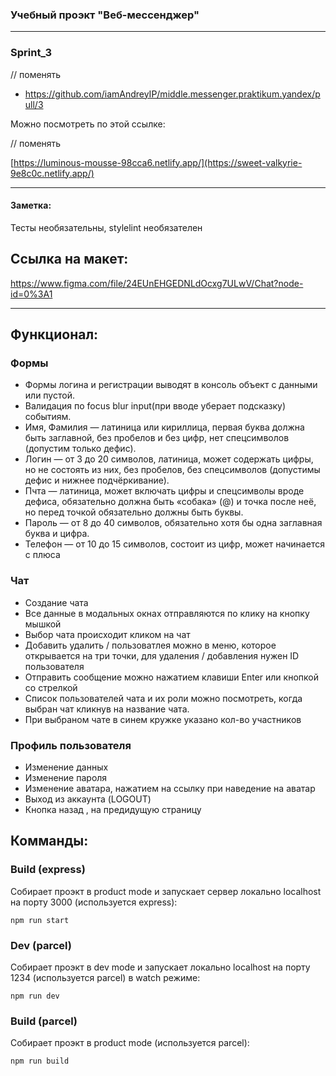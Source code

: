### Учебный проэкт "Веб-мессенджер"

---

### Sprint_3

// поменять

- https://github.com/iamAndreyIP/middle.messenger.praktikum.yandex/pull/3

Можно посмотреть по этой ссылке:

// поменять

[https://luminous-mousse-98cca6.netlify.app/](https://sweet-valkyrie-9e8c0c.netlify.app/)

---

#### Заметка:

Тесты необязательны,
stylelint необязателен

## Ссылка на макет:

https://www.figma.com/file/24EUnEHGEDNLdOcxg7ULwV/Chat?node-id=0%3A1

---

## Функционал:

### Формы

- Формы логина и регистрации выводят в консоль объект с данными или пустой.
- Валидация по focus blur input(при вводе уберает подсказку) событиям.
- Имя, Фамилия — латиница или кириллица, первая буква должна быть заглавной, без пробелов и без цифр, нет спецсимволов (допустим только дефис).
- Логин — от 3 до 20 символов, латиница, может содержать цифры, но не состоять из них, без пробелов, без спецсимволов (допустимы дефис и нижнее подчёркивание).
- Пчта — латиница, может включать цифры и спецсимволы вроде дефиса, обязательно должна быть «собака» (@) и точка после неё, но перед точкой обязательно должны быть буквы.
- Пароль — от 8 до 40 символов, обязательно хотя бы одна заглавная буква и цифра.
- Телефон — от 10 до 15 символов, состоит из цифр, может начинается с плюса

### Чат

- Создание чата
- Все данные в модальных окнах отправляются по клику на кнопку мышкой
- Выбор чата происходит кликом на чат
- Добавить удалить / пользоватлея можно в меню, которое открывается на три точки, для удаления / добавления нужен ID пользователя
- Отправить сообщение можно нажатием клавиши Enter или кнопкой со стрелкой
- Список пользователей чата и их роли можно посмотреть, когда выбран чат кликнув на название чата.
- При выбраном чате в синем кружке указано кол-во участников

### Профиль пользователя

- Изменение данных
- Изменение пароля
- Изменение аватара, нажатием на ссылку при наведение на аватар
- Выход из аккаунта (LOGOUT)
- Кнопка назад , на предидущую страницу

## Комманды:

### Build (express)

Собирает проэкт в product mode и запускает сервер локально localhost на порту 3000 (используется express):

`npm run start`

### Dev (parcel)

Собирает проэкт в dev mode и запускает локально localhost на порту 1234 (используется parcel) в watch режиме:

`npm run dev`

### Build (parcel)

Собирает проэкт в product mode (используется parcel):

`npm run build`
